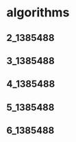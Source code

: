 algorithms
==========


2_1385488
---------


3_1385488
---------


4_1385488
---------


5_1385488
---------


6_1385488
---------
